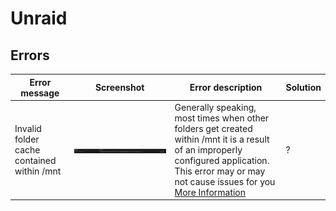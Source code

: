 # Unraid

## Errors

| Error message | Screenshot | Error description | Solution |
|---|---|---|---|
| Invalid folder cache contained within /mnt | ![Invalid folder cache contained withing /mnt](../_assets/images/invalid_folder_cache.png)| Generally speaking, most times when other folders get created within /mnt it is a result of an improperly configured application. This error may or may not cause issues for you  [More Information](https://forums.unraid.net/topic/120220-fix-common-problems-more-information/?tab=comments#comment-1098777)| ?

